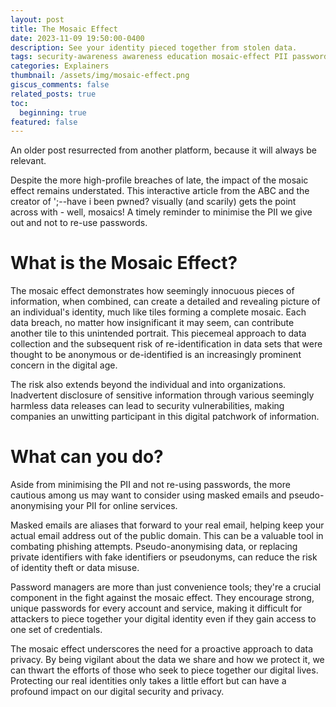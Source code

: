 ```yaml
---
layout: post
title: The Mosaic Effect
date: 2023-11-09 19:50:00-0400
description: See your identity pieced together from stolen data.
tags: security-awareness awareness education mosaic-effect PII passwords
categories: Explainers
thumbnail: /assets/img/mosaic-effect.png
giscus_comments: false
related_posts: true
toc:
  beginning: true
featured: false
---
```


An older post resurrected from another platform, because it will always be relevant.

Despite the more high-profile breaches of late, the impact of the mosaic effect remains understated. This <h ref="https://www.abc.net.au/news/2023-05-18/data-breaches-your-identity-interactive/102175688">interactive article</a> from the ABC and the creator of <h ref="https://haveibeenpwned.com/">';--have i been pwned?</a> visually (and scarily) gets the point across with - well, mosaics! A timely reminder to minimise the PII we give out and not to re-use passwords. 

# What is the Mosaic Effect?
The mosaic effect demonstrates how seemingly innocuous pieces of information, when combined, can create a detailed and revealing picture of an individual's identity, much like tiles forming a complete mosaic. Each data breach, no matter how insignificant it may seem, can contribute another tile to this unintended portrait. This piecemeal approach to data collection and the subsequent risk of re-identification in data sets that were thought to be anonymous or de-identified is an increasingly prominent concern in the digital age.

The risk also extends beyond the individual and into organizations. Inadvertent disclosure of sensitive information through various seemingly harmless data releases can lead to security vulnerabilities, making companies an unwitting participant in this digital patchwork of information.

# What can you do?
Aside from minimising the PII and not re-using passwords, the more cautious among us may want to consider using masked emails and pseudo-anonymising your PII for online services. 

Masked emails are aliases that forward to your real email, helping keep your actual email address out of the public domain. This can be a valuable tool in combating phishing attempts. Pseudo-anonymising data, or replacing private identifiers with fake identifiers or pseudonyms, can reduce the risk of identity theft or data misuse.

Password managers are more than just convenience tools; they're a crucial component in the fight against the mosaic effect. They encourage strong, unique passwords for every account and service, making it difficult for attackers to piece together your digital identity even if they gain access to one set of credentials.

The mosaic effect underscores the need for a proactive approach to data privacy. By being vigilant about the data we share and how we protect it, we can thwart the efforts of those who seek to piece together our digital lives. Protecting our real identities only takes a little effort but can have a profound impact on our digital security and privacy.
